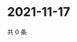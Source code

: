 # 2021-11-17

共 0 条

<!-- BEGIN WEIBO -->
<!-- 最后更新时间 Wed Nov 17 2021 01:16:43 GMT+0800 (China Standard Time) -->

<!-- END WEIBO -->
